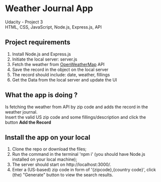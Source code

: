 # Weather Journal App
Udacity - Project 3<br>
HTML, CSS, JavaScript, Node.js, Express.js, API



## Project requirements

1. Install Node.js and Express.js
2. Initiate the local server: server.js
4. Fetch the weather from [OpenWeatherMap](https://openweathermap.org/) API
5. Save the record in the object on the local server
6. The record should include: date, weather, fillings
7. Get the Data from the local server and update the UI

## What the app is doing ?

Is fetching the weather from API by zip code and adds the record in the weather journal.<br>
Insert the valid US zip code and some fillings/description and click the button __Add the Record__

## Install the app on your local

1. Clone the repo or download the files;
2. Run the command in the terminal 'npm i' (you should have Node.js installed on your local machine);
3. The server should start on http://localhost:3000/.
4. Enter a (US-based) zip code in form of '{zipcode},{country code}', click (the) "Generate" button to view the search results.


